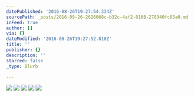 ```yaml
---
datePublished: '2016-08-26T19:27:54.334Z'
sourcePath: _posts/2016-08-26-2626068c-b32c-4af2-8168-278340fc85a0.md
inFeed: true
author: []
via: {}
dateModified: '2016-08-26T19:27:52.818Z'
title: ''
publisher: {}
description: ''
starred: false
_type: Blurb

---
```

![](https://the-grid-user-content.s3-us-west-2.amazonaws.com/42ccc34e-9596-4e03-b890-f123e4d89b96.jpg)
![](https://the-grid-user-content.s3-us-west-2.amazonaws.com/23a3e2c1-defe-4528-9cb1-dd3e152b295e.jpg)
![](https://the-grid-user-content.s3-us-west-2.amazonaws.com/3576cbe1-e468-4672-9796-93bc72acd414.jpg)
![](https://the-grid-user-content.s3-us-west-2.amazonaws.com/c37b5f4f-81b9-4dea-898b-3437ec214fde.jpg)
![](https://the-grid-user-content.s3-us-west-2.amazonaws.com/d587502b-c57f-4a15-b8bc-ad2201f78281.jpg)